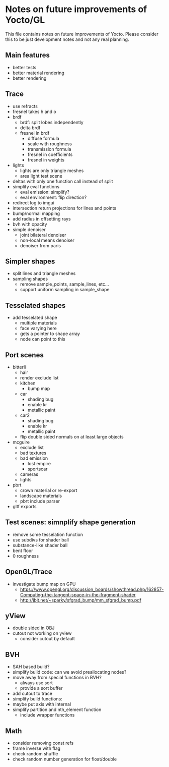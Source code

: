 # Notes on future improvements of Yocto/GL

This file contains notes on future improvements of Yocto.
Please consider this to be just development notes and not any real planning.

## Main features

- better tests
- better material rendering
- better rendering

## Trace

- use refracts
- fresnel takes h and o
- brdf
    - brdf: split lobes independently
    - delta brdf
    - fresnel in brdf
        - diffuse formula
        - scale with roughness
        - transmission formula
        - fresnel in coefficients
        - fresnel in weights
- lights
    - lights are only triangle meshes
    - area light test scene
- deltas with only one function call instead of split
- simplify eval functions
    - eval emission: simplify?
    - eval environment: flip direction?
- redirect log to imgui
- intersection return projections for lines and points
- bump/normal mapping
- add radius in offsetting rays
- bvh with opacity
- simple denoiser
    - joint bilateral denoiser
    - non-local means denoiser
    - denoiser from paris

## Simpler shapes

- split lines and triangle meshes
- sampling shapes
    - remove sample_points, sample_lines, etc...
    - support uniform sampling in sample_shape

## Tesselated shapes

- add tesselated shape
    - multiple materials
    - face varying here
    - gets a pointer to shape array
    - node can point to this 

## Port scenes

- bitterli
    - hair
    - render exclude list
    - kitchen
        - bump map
    - car
        - shading bug
        - enable kr
        - metallic paint
    - car2
        - shading bug
        - enable kr
        - metallic paint
    - flip double sided normals on at least large objects
- mcguire
    - exclude list
    - bad textures
    - bad emission
        - lost empire
        - sportscar
    - cameras
    - lights
- pbrt
    - crown material or re-export
    - landscape materials
    - pbrt include parser
- gltf exports

## Test scenes: simnplify shape generation

- remove some tesselation function
- use subdivs for shader ball
- substance-like shader ball
- bent floor
- 0 roughness

## OpenGL/Trace

- investigate bump map on GPU
    - https://www.opengl.org/discussion_boards/showthread.php/162857-Computing-the-tangent-space-in-the-fragment-shader
    - http://jbit.net/~sparky/sfgrad_bump/mm_sfgrad_bump.pdf

## yView

- double sided in OBJ
- cutout not working on yview
    - consider cutout by default

## BVH

- SAH based build?
- simplify build code: can we avoid preallocating nodes?
- move away from special functions in BVH?
    - always use sort
    - provide a sort buffer
- add cutout to trace
- simplify build functions: 
- maybe put axis with internal
- simplify partition and nth_element function
    - include wrapper functions

## Math

- consider removing const refs
- frame inverse with flag
- check random shuffle
- check random number generation for float/double
